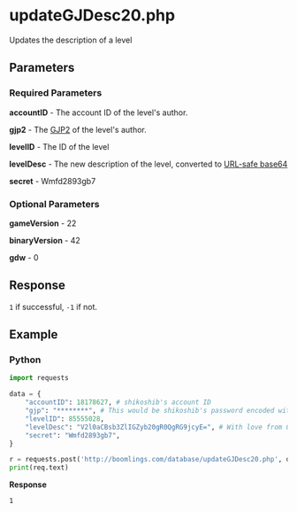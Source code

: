 # updateGJDesc20.php

Updates the description of a level

## Parameters

### Required Parameters

**accountID** - The account ID of the level's author.

**gjp2** - The [GJP2](/topics/gjp.md) of the level's author.

**levelID** - The ID of the level

**levelDesc** - The new description of the level, converted to [URL-safe base64](/topics/encryption/base64.md)

**secret** - Wmfd2893gb7

### Optional Parameters

**gameVersion** - 22

**binaryVersion** - 42

**gdw** - 0

## Response

`1` if successful, `-1` if not.

## Example

<!-- tabs:start -->

### **Python**

```py
import requests

data = {
    "accountID": 18178627, # shikoshib's account ID
    "gjp": "********", # This would be shikoshib's password encoded with GJP encryption
    "levelID": 85555028,
    "levelDesc": "V2l0aCBsb3ZlIGZyb20gR0QgRG9jcyE=", # With love from GD Docs!
    "secret": "Wmfd2893gb7",
}

r = requests.post('http://boomlings.com/database/updateGJDesc20.php', data=data)
print(req.text)
```

**Response**
```plain
1
```

<!-- tabs:end -->
